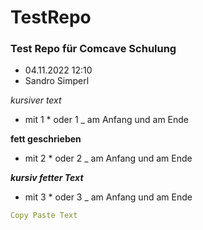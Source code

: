 # TestRepo

### Test Repo für Comcave Schulung

* 04.11.2022 12:10
* Sandro Simperl


*kursiver text*
* mit 1 * oder 1 _ am Anfang und am Ende

**fett geschrieben**
* mit 2 * oder 2 _ am Anfang und am Ende

***kursiv fetter Text***
* mit 3 * oder 3 _ am Anfang und am Ende


```yaml
Copy Paste Text
```
